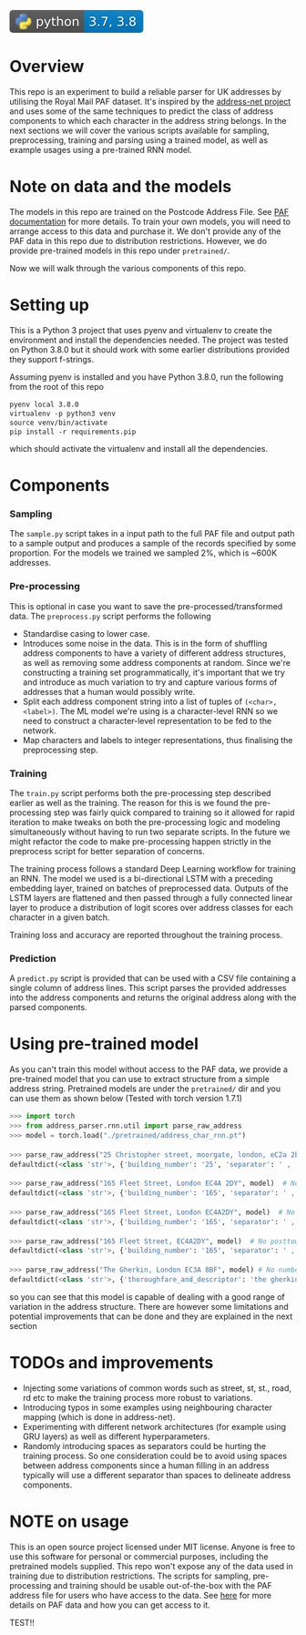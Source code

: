 ![Python](python-badge.svg "Python")

# Overview

This repo is an experiment to build a reliable parser for UK addresses by utilising the Royal Mail PAF dataset.
It's inspired by the [address-net project](https://github.com/jasonrig/address-net) and uses some of the same
techniques to predict the class of address components to which each character in the address
string belongs. In the next sections we will cover the various scripts available for sampling, preprocessing,
training and parsing using a trained model, as well as example usages using a pre-trained RNN model.

# Note on data and the models

The models in this repo are trained on the Postcode Address File. See [PAF documentation](https://www.poweredbypaf.com/product/paf/)
for more details. To train your own models, you will need to arrange access to this data and purchase it. We don't provide
any of the PAF data in this repo due to distribution restrictions. However, we do provide pre-trained models in this repo
under `pretrained/`.

Now we will walk through the various components of this repo.

# Setting up

This is a Python 3 project that uses pyenv and virtualenv to create the environment and install the dependencies needed.
The project was tested on Python 3.8.0 but it should work with some earlier distributions provided they support f-strings.

Assuming pyenv is installed and you have Python 3.8.0, run the following from the root of this repo

```console
pyenv local 3.8.0
virtualenv -p python3 venv
source venv/bin/activate
pip install -r requirements.pip
```

which should activate the virtualenv and install all the dependencies.

# Components

### Sampling

The `sample.py` script takes in a input path to the full PAF file and output path to a sample output and produces
a sample of the records specified by some proportion. For the models we trained we sampled 2%, which is ~600K addresses.

### Pre-processing

This is optional in case you want to save the pre-processed/transformed data. The `preprocess.py` script performs the following

- Standardise casing to lower case.
- Introduces some noise in the data. This is in the form of shuffling address components to have a variety of different
address structures, as well as removing some address components at random. Since we're constructing a training set programmatically,
it's important that we try and introduce as much variation to try and capture various forms of addresses that a human would
possibly write.
- Split each address component string into a list of tuples of `(<char>, <label>)`. The ML model we're using is a character-level
RNN so we need to construct a character-level representation to be fed to the network.
- Map characters and labels to integer representations, thus finalising the preprocessing step.

### Training

The `train.py` script performs both the pre-processing step described earlier as well as the training. The reason for this is
we found the pre-processing step was fairly quick compared to training so it allowed for rapid iteration to make tweaks on both
the pre-processing logic and modeling simultaneously without having to run two separate scripts. In the future we might refactor
the code to make pre-processing happen strictly in the preprocess script for better separation of concerns.

The training process follows a standard Deep Learning workflow for training an RNN. The model we used is a bi-directional
LSTM with a preceding embedding layer, trained on batches of preprocessed data. Outputs of the LSTM layers are flattened and then
passed through a fully connected linear layer to produce a distribution of logit scores over address classes for each character in a given batch.

Training loss and accuracy are reported throughout the training process.

### Prediction

A `predict.py` script is provided that can be used with a CSV file containing a single column of address lines. This script
parses the provided addresses into the address components and returns the original address along with the parsed components.

# Using pre-trained model

As you can't train this model without access to the PAF data, we provide a pre-trained model that you can use to extract
structure from a simple address string. Pretrained models are under the `pretrained/` dir and you can use them as shown below
(Tested with torch version 1.7.1)

```python
>>> import torch
>>> from address_parser.rnn.util import parse_raw_address
>>> model = torch.load("./pretrained/address_char_rnn.pt")

>>> parse_raw_address("25 Christopher street, moorgate, london, eC2a 2bs, uk", model)
defaultdict(<class 'str'>, {'building_number': '25', 'separator': ' , , , ,', 'thoroughfare_and_descriptor': 'christopher street', 'dependent_locality': 'moorgate', 'posttown': 'london', 'postcode': 'ec2a 2bs'})

>>> parse_raw_address("165 Fleet Street, London EC4A 2DY", model)  # No country
defaultdict(<class 'str'>, {'building_number': '165', 'separator': ' ,  ', 'thoroughfare_and_descriptor': 'fleet street', 'posttown': 'london', 'postcode': 'ec4a 2dy', 'padding': '|||||||||||||||||'})

>>> parse_raw_address("165 Fleet Street, London EC4A2DY", model)  # No space in postcode
defaultdict(<class 'str'>, {'building_number': '165', 'separator': ' ,  ', 'thoroughfare_and_descriptor': 'fleet street', 'posttown': 'london', 'postcode': 'ec4a2dy', 'padding': '||||||||||||||||||'})

>>> parse_raw_address("165 Fleet Street, EC4A2DY", model)  # No posttown
defaultdict(<class 'str'>, {'building_number': '165', 'separator': ' , ', 'thoroughfare_and_descriptor': 'fleet street', 'postcode': 'ec4a2dy', 'padding': '|||||||||||||||||||||||||'})

>>> parse_raw_address("The Gherkin, London EC3A 8BF", model) # No number or street name 
defaultdict(<class 'str'>, {'thoroughfare_and_descriptor': 'the gherkin', 'separator': ',  ', 'posttown': 'london', 'postcode': 'ec3a 8bf', 'padding': '||||||||||||||||||||||'})
```

so you can see that this model is capable of dealing with a good range of variation in the address structure. There are however
some limitations and potential improvements that can be done and they are explained in the next section

# TODOs and improvements

- Injecting some variations of common words such as street, st, st., road, rd etc to make the training process more robust
to variations.
- Introducing typos in some examples using neighbouring character mapping (which is done in address-net).
- Experimenting with different network architectures (for example using GRU layers) as well as different hyperparameters.
- Randomly introducing spaces as separators could be hurting the training process. So one consideration could be to avoid using
spaces between address components since a human filling in an address typically will use a different separator than spaces
to delineate address components.


# NOTE on usage

This is an open source project licensed under MIT license. Anyone is free to use this software for personal or commercial purposes,
including the pretrained models supplied. This repo won't expose any of the data used in training due to distribution restrictions.
The scripts for sampling, pre-processing and training should be usable out-of-the-box with the PAF address file for users who have
access to the data. See [here](https://www.poweredbypaf.com/product/paf/) for more details on PAF data and how you can
get access to it.


TEST!!
